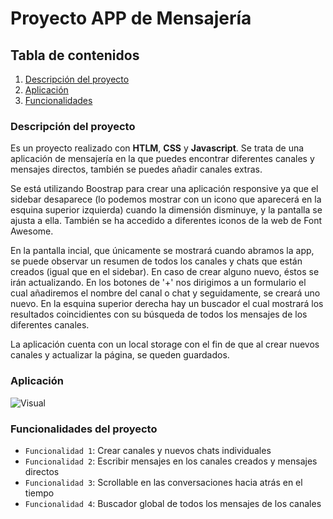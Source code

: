 # Proyecto APP de Mensajería

## Tabla de contenidos
1. [Descripción del proyecto](#id1)
2. [Aplicación](#id2)
3. [Funcionalidades](#id3)

<div id='id1' />

### Descripción del proyecto

Es un proyecto realizado con **HTLM**, **CSS** y **Javascript**. Se trata de una aplicación de mensajería en la que puedes encontrar diferentes canales y mensajes directos, también se puedes añadir canales extras.

Se está utilizando Boostrap para crear una aplicación responsive ya que el sidebar desaparece (lo podemos mostrar con un icono que aparecerá en la esquina superior izquierda) cuando la dimensión disminuye, y la pantalla se ajusta a ella. También se ha accedido a diferentes iconos de la web de Font Awesome.

En la pantalla incial, que únicamente se mostrará cuando abramos la app, se puede observar un resumen de todos los canales y chats que están creados (igual que en el sidebar). En caso de crear alguno nuevo, éstos se irán actualizando.
En los botones de '+' nos dirigimos a un formulario el cual añadiremos el nombre del canal o chat y seguidamente, se creará uno nuevo.
En la esquina superior derecha hay un buscador el cual mostrará los resultados coincidientes con su búsqueda de todos los mensajes de los diferentes canales.

La aplicación cuenta con un local storage con el fin de que al crear nuevos canales y actualizar la página, se queden guardados.

<div id='id2' />

### Aplicación
![Visual](https://user-images.githubusercontent.com/110055279/189648510-3252b03e-f6b8-4360-8eb0-55340000eda9.png ) 

<div id='id3' />

### Funcionalidades del proyecto

- `Funcionalidad 1`: Crear canales y nuevos chats individuales
- `Funcionalidad 2`: Escribir mensajes en los canales creados y mensajes directos
- `Funcionalidad 3`: Scrollable en las conversaciones hacia atrás en el tiempo
- `Funcionalidad 4`: Buscador global de todos los mensajes de los canales

